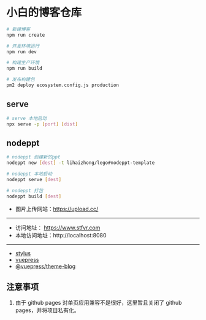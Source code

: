 # 小白的博客仓库

```bash
# 新建博客
npm run create

# 开发环境运行
npm run dev

# 构建生产环境
npm run build

# 发布构建包
pm2 deploy ecosystem.config.js production
```

## serve

```bash
# serve 本地启动
npx serve -p [port] [dist]
```

## nodeppt

```bash
# nodeppt 创建新的ppt
nodeppt new [dest] -t lihaizhong/lego#nodeppt-template

# nodeppt 本地启动
nodeppt serve [dest]

# nodeppt 打包
nodeppt build [dest]
```

- 图片上传网站：https://upload.cc/

----

- 访问地址： https://www.stfvr.com
- 本地访问地址：http://localhost:8080

----

- [stylus](http://stylus-lang.com/)
- [vuepress](https://v1.vuepress.vuejs.org/zh/)
- [@vuepress/theme-blog](https://vuepress-theme-blog.ulivz.com/)

## 注意事项

1. 由于 github pages 对单页应用兼容不是很好，这里暂且关闭了 github pages，并将项目私有化。
